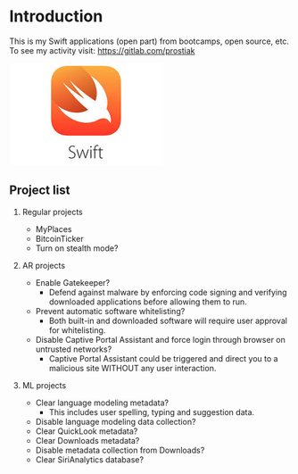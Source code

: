 
# Introduction

This is my Swift applications (open part) from bootcamps, open source, etc.
To see my activity visit: https://gitlab.com/prostiak        
        
     
![swift_pic](img/swift.jpeg)


**Project list**
---

1. Regular projects

    + MyPlaces        
    + BitcoinTicker    
    + Turn on stealth mode?

2. AR projects

    + Enable Gatekeeper?
    	- Defend against malware by enforcing code signing and verifying downloaded applications before allowing them to run.
    + Prevent automatic software whitelisting?
        - Both built-in and downloaded software will require user approval for whitelisting.
    + Disable Captive Portal Assistant and force login through browser on untrusted networks?
        - Captive Portal Assistant could be triggered and direct you to a malicious site WITHOUT any user interaction.

3. ML projects

    + Clear language modeling metadata?
        - This includes user spelling, typing and suggestion data.
    + Disable language modeling data collection?
    + Clear QuickLook metadata?
    + Clear Downloads metadata?
    + Disable metadata collection from Downloads?
    + Clear SiriAnalytics database?
